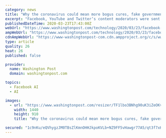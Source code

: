 ```yaml
---
category: news
title: "Why the coronavirus could mean more bogus cures, fake government crackdowns and misinformation on Facebook"
excerpt: "Facebook, YouTube and Twitter’s content moderators were sent home due to the coronavirus, forcing the companies to rely more on algorithms to police content in the interim."
publishedDateTime: 2020-03-23T17:43:00Z
webUrl: "https://www.washingtonpost.com/technology/2020/03/23/facebook-moderators-coronavirus/"
ampWebUrl: "https://www.washingtonpost.com/technology/2020/03/23/facebook-moderators-coronavirus/?outputType=amp"
cdnAmpWebUrl: "https://www-washingtonpost-com.cdn.ampproject.org/c/s/www.washingtonpost.com/technology/2020/03/23/facebook-moderators-coronavirus/?outputType=amp"
type: article
quality: 26
heat: 26
published: false

provider:
  name: Washington Post
  domain: washingtonpost.com

topics:
  - Facebook AI
  - AI

images:
  - url: "https://www.washingtonpost.com/resizer/TF1lbo3BNhg90uK3iZeOKvdnLJI=/1440x0/smart/arc-anglerfish-washpost-prod-washpost.s3.amazonaws.com/public/AKL52PAY3BH6VDJKTGMCSD4VFI.jpg"
    width: 1440
    height: 910
    title: "Why the coronavirus could mean more bogus cures, fake government crackdowns and misinformation on Facebook"

secured: "1c9nKu/eQVhygzJM0TBsZlKmnOHHJkpoKVLb+NZ9FF5vHawgr77A5/qt3f7xHGwXAe8XiuY5gO+mKsKeAziTzDREI5TbwhgcQnIO3mu4WwNbz/vxBa5j3XrMMig2BrCkJPWseyxY8xB3/lLAlRYGNQdOPsAq3kgT8rDJWeL/Pwku5N7l0/1+njolO+d6+ac0eQzQchcRiwaYNszYREEX3c3PRfPSiuv/H0/XoF2dXsNa7hQLXgMlrUo6An2I/Unu3tdh22BAWNZoK6FFUaSgx0K+MseVfrhoUBmrIbT1FvoUL8EG8DkqwXEedmKizSRUrojv8OpSqM1OGOY5om+/K5AdjzDy3bQd0ia+yEayHXONd5goMnjuhp3+nK0kVJxjU7W4hOImkaH0PuO8gPJGSTaF5C7THbko4GdRwUWSGoubGQL3FdWFlXq6RSs2bF92rMon2WlI159z6nRnOP3p6YuhspWbvY/tiuqv/2RyPFY=;L1I+lNbSvtiUgGSpIFKuPQ=="
---
```


